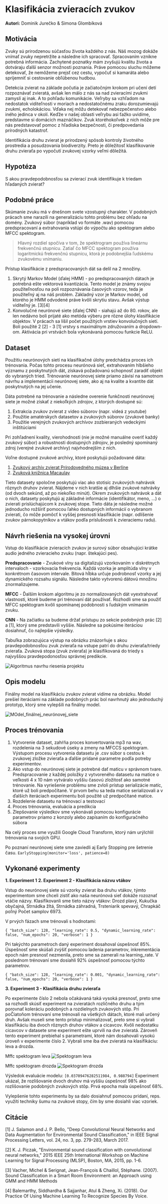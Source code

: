 # Klasifikácia zvieracích zvukov

__Autori:__ Dominik Jurečko & Simona Glombíková  

## Motivácia

Zvuky sú prirodzenou súčasťou života každého z nás. Náš mozog dokáže vnímať zvuky nepretržite a následne ich spracovať. Spracovaním vznikne potrebná informácia. Zachytené poznatky mám zvyšujú kvalitu života a dotváraju ďalší senzor možnosti poznania. Práve pomocou sluchu môžeme detekovať, že nemôžeme prejsť cez cestu, vypočuť si kamaráta alebo spríjemniť si cestovanie obľúbenou hudbou.

Detekcia zvierat na základe počutia je začiatočným krokom pri učení detí rozpoznávať zvieratá, avšak len málo z nás sa nad zvieracími zvukmi zamyslí aj inak. A to pohľadu komunikácie. Veľryby sa vzhľadom na nedostatok viditeľnosti v moriach a nedostatočnému zraku dorozumievajú zvukmi, echolokáciou. Vďaka nej môžu detekovať nebezpečenstvo alebo iného jedinca v okolí. Keďže v našej oblasti veľrybu asi ťažko uvidíme, predstavme si domácich maznáčikov. Zvuk ktoréhokoľvek z nich môže pre nás predstavovať pomoc z hľadiska bezpečnosti, či predpovedania prírodných katastrof.

Identifikácia druhu zvierat je prirodzený spôsob kontroly životného prostredia a posudzovania biodiverzity. Preto je dôležitosť klasifikovanie druhu zvieraťa po vypočutí zvukovej vzorky veľmi dôležitá.

## Hypotéza

S akou pravdepodobnosťou sa zvierací zvuk identifikuje k triedam hľadaných zvierat?

## Podobné práce

Skúmanie zvuku má v dnešnom svete vzostupný charakter. V podobných prácach sme narazili na generalizáciu tohto problému bez ohľadu na domény. Zvukový súbor (napríklad vo formáte .wav) pomocou predspracovaní a extrahovania vstúpi do výpočtu ako spektogram alebo MFCC spektogram. 
> Hlavný rozdiel spočíva v tom, že spektrogram používa lineárnu frekvenčnú stupnicu. Zatiaľ čo MFCC spektogram používa logaritmickú frekvenčnú stupnicu, ktorá je podobnejšia ľudskému zvukovému vnímaniu. 

Prístup klasifikácie z predspracovaných dát sa delil na 2 množiny. 
 1. Skrytý Markov Model (ďalej HMM) - po predspracovaných dátach je potrebná ešte vektorová kvantizácia. Tento model je známy svojou použiteľnosťou na poli rozpoznávania časových vzorov, teda je použiteľný aj na náš problém. Základný vzor je Markov model, od ktorého je HMM odvodené práve kvôli skrytiu stavu. Avšak výstup viditeľný je. [3][4]
 2. Konvolučné neurónové siete (ďalej CNN) - siahajú až do 80. rokov, ale len nedávno boli prijaté ako metóda výberu pre rôzne úlohy klasifikácie objektov. V prácach sa líšil počet použitých vrstiev konvolučných sietí. Boli použité 2 [2] - 3 [1] vrstvy s maximálnym združovaním a dropdown-om. Aktivácia pri vrstvách bola vykonávaná pomocou funkcie ReLU.

## Dataset

Použitiu neurónových sietí na klasifikačné úlohy predchádza proces ich trénovania. Počas tohto procesu neurónová sieť, extrahovaním hlbšieho významu z poskytnutých dát, získavá požadovanú schopnosť zaradiť objekt do vybraných tried. Trénovanie neurónovej siete priamo závisí na samotnom návrhu a implementácii neurónovej siete, ako aj na kvalite a kvantite dát poskytnutých na jej učenie.

Dáta potrebné na trénovanie a následne overenie funkčnosti neurónovej siete je možné získať z niekoľkých zdrojov, z ktorých dostupné sú:
1. Extrakcia zvukov zvierat z video súborov (napr. videá z youtube)
2. Použitie amatérskych datasetov a zvukových súborov (zvukové banky)
3. Použitie verejných zvukových archívov zozbieraných vedeckými inštitúciami

Pri zohľadnení kvality, vierohodnosti (nie je možné manuálne overiť každý zvukový súbor) a robustnosti dostupných zdrojov, je posledný spomínaný zdroj (verejné zvukové archívy) najvhodnejším z nich.

Voľne dostupné zvukové archívy, ktoré poskytujú požadované dáta:
1. [Zvukový archív zvierat Prírodovedného múzea v Berlíne](https://www.gbif.org/dataset/b7ec1bf8-819b-11e2-bad2-00145eb45e9a)
2. [Zvuková knižnica Macaulay](https://www.macaulaylibrary.org)

Tieto datasety spoločne poskytujú viac ako stotisíc zvukových nahrávok rôznych druhov zvierat. Nájdeme v nich kratšie aj dlhšie zvukové nahrávky (od dvoch sekúnd, až po niekoľko minút). Okrem zvukových nahrávok a dát o nich, datasety poskytujú aj základné informácie (identifikátor, meno, ...) o zvierati prislúchajúcom k zvukovej stope. Tieto dáta je následne možné jednoducho rožšíriť pomocou ľahko dostupných informácií o vybranom zvierati, čo môže pomôcť k vyššej presnosti klasifikácie (napr. odlíšenie zvukov párnokopytníkov a vtákov podľa príslušnosti k zvieraciemu radu).

## Návrh riešenia na vysokej úrovni

Vstup do klasifikácie zvieracích zvukov je surový súbor obsahujúci krátke audio jedného zvieracieho zvuku (napr. štekajúci pes). 

__Predspracovanie__ - Zvukové vlny sa digitalizujú vzorkovaním v diskrétnych intervaloch - vzorkovacia frekvencia. Každá vzorka je amplitúda vlny v konkrétnom časovom intervale. Bitová hĺbka určuje podrobnosť vzorky a jej dynamického rozsahu signálu. Následne takto vytvorenú dátovú množinu znormalizujeme.

__MFCC__ - Ďalším krokom algoritmu je zo normalizovaných dát vyextrahovať vlastnosti, ktoré budeme pri trénovaní dát používať. Rozhodli sme sa použiť MFCC spektogram kvôli spomínanej podobnosti s ľudským vnímaním zvuku.

__CNN__ - Na začiatku sa budeme držať prístupu zo sekcie podobných prác [2] a [1], ktorý sme predstavili vyššie. Následne sa pokúsime iteráciou dosiahnuť, čo najlepšie výsledky. 

Tabuľka zobrazujúca výstup na obrázku znázorňuje s akou pravdepodobnosťou zvuk zvieraťa na vstupe patrí do druhu zvieraťa/triedy zvieraťa. Zvuková stopa (zvuk zvieraťa) je klasifikovaná do triedy s najvyššou pravdepodonosťou správnej predikcie.

![Algoritmus navrhu riesenia projektu](./images/algo.png)

## Opis modelu

Finálny model na klasifikáciu zvukov zvierat vidíme na obrázku. Model prešiel iteráciami na základe podobných prác bol navrhnutý ako jednoduchý prototyp, ktorý sme vylepšili na finálny model.

![MOdel_finálnej_neurónovej_siete](./images/final-model.png)


## Proces trénovania

1. Vytvorenie dataset, zahŕňa proces konvertovania mp3 na wav, rozdelenia na 3 sekudové úseky a zmeny na MFCCS spektogram. Výstupom procesu vytvorenia
datasetu je .csv súbor s cestou k zvukovej zložke zvieraťa a ďalšie pridané parametre podľa  potreby experimentov.
2. Ako vstup do neurónovej siete je potrebné dať maticu v správnom tvare. Predspracovanie z každej položky z vytvoreného datasetu na matice o veľkosti 4 x 10 nám vytváralo vyššiu časovú zložitosť ako samotné trénovanie. Na vyriešenie problému sme zvloli prístup serializácie matíc, ktoré už boli predpočítané. V prvom behu sa teda matice serializovali a v ďalších iteráciach experimentu boli použité už predpočítané matice.
3. Rozdelenie datasetu na trénovací a testovací
4. Proces trénovania, evaluácia a predikcia 
5. Zlepšovanie výsledkov sme vykonávali pomocou konfigurácie parametrov priamo z konzoly alebo zapísaním do konfiguračného súbora

Na celý proces sme využili Google Cloud Transform, ktorý nám urýlchlil trénovania na svojích GPU.

Po poznaní neurónovej siete sme zaviedli aj Early Stopping pre šetrenie času.
`EarlyStopping(monitor='loss', patience=8)`

## Vykonané experimenty

__1. Experiment 1__
__2. Experiment 2 - Klasifikácia názvu vtákov__
 
Vstup do neurónovej siete sú vzorky zvierat iba druhu vtákov, týmto experimentom sme chceli zistiť ako naša neurónová sieť dokáže rozoznať vtáčie názvy.
Klasifikovanli sme tieto názvy vtákov: Drozd plavý, Kukučka obyčajná, Strnádka žltá, Strnádka záhradná, Trsteniarik spevavý, Chrapkáč poľný
Počet samplov 6973.

V prvých fázach sme trénovali s hodnotami:

`{
  "batch_size": 128,
  "learning_rate": 0.5,
  "dynamic_learning_rate": false,
  "num_epochs": 20,
  "verbose": 1
}`

Pri takýchto parametroch daný experiment dosahoval úspešnosť 85%. Úspešnosť sme skúšali zvýšiť pomocou ladenia parametrov, 
inkrementácia epoch nám presnosť nezmenila, preto sme sa zamerali na learning_rate. V poslednom trénovaní sme dosiahli 92% 
úspešnosť pomocou týchto parametrov.

`{
  "batch_size": 128,
  "learning_rate": 0.001,
  "dynamic_learning_rate": false,
  "num_epochs": 20,
  "verbose": 1
}`

__3. Experiment 3 - Klasifikácia druhu zvieraťa__

Po experimente číslo 2 nebola očakávaná taká vysoká presnosť, preto sme sa rozhodli skúsiť experiment na zvieratách rozličného druhu a tým porovnať koleráciu podobných a rozdielnych zvukových stôp.
Pri poČiatoňom trénovaní sme trénovali na všetkých dátach, ktoré mali určený druh. Avšak museli sme tento prístup minimalizovať, preto sme si vybrali klasifikáciu iba dvoch rôznych druhov vtákov a cicavcov. Kvôli nedostatku cicavcov v datasete sme experiment ešte uprvili na dve zvieratá. 
Zároveň tento experiment prebiehal s parametrami, ktoré nám dosahovali vysokú úroveň v experimente číslo 2. 
Vybrali sme iba dve zvieratá na klasifikáciu: leva a drozda.  

Mffc spektogram leva
![Spektogram leva](./images/lev.png)

Mffc spektogram drozda
![Spektogram drozda](./images/drozd.png)


Výsledok evaluácie modelu: 
`[0.03709476282511984, 0.988794]`
Experiment ukázal, že rozlišovanie dvoch druhov má vyššiu úspešnosť 98% ako rozlišovanie podobných zvukových stôp. Prvá epocha mala úspešnosť 68%.

Vylepšenie tohto experimentu by sa dalo dosiahnuť pomocou pridaní, reps. využíti techniky šumu na zvukové stopy, čím by sme dosiahli viac vzoriek.
 

## Citácie

[1] J. Salamon and J. P. Bello, "Deep Convolutional Neural Networks and Data Augmentation for Environmental Sound Classification," in IEEE Signal Processing Letters, vol. 24, no. 3, pp. 279-283, March 2017.

[2] K. J. Piczak, "Environmental sound classification with convolutional neural networks," 2015 IEEE 25th International Workshop on Machine Learning for Signal Processing (MLSP), Boston, MA, 2015, pp. 1-6.

[3] Vacher, Michel & Serignat, Jean-François & Chaillol, Stéphane. (2007). Sound Classification in a Smart Room Environment: an Approach using GMM and HMM Methods

[4] Balemarthy, Siddhardha & Sajjanhar, Atul & Zheng, Xi. (2018). Our Practice Of Using Machine Learning To Recognize Species By Voice. 
